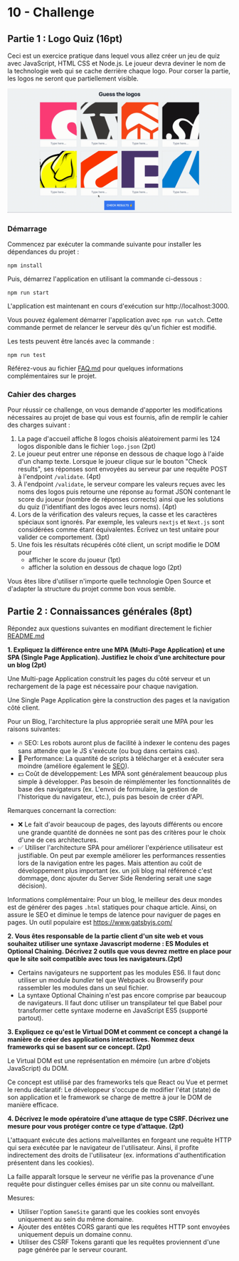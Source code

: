 # 10 - Challenge

## Partie 1 : Logo Quiz (16pt)

Ceci est un exercice pratique dans lequel vous allez créer un jeu de quiz avec JavaScript, HTML CSS et Node.js. Le joueur devra deviner le nom de la technologie web qui se cache derrière chaque logo. Pour corser la partie, les logos ne seront que partiellement visible.

![Example](./example.gif)

### Démarrage

Commencez par exécuter la commande suivante pour installer les dépendances du projet :
```
npm install
```

Puis, démarrez l'application en utilisant la commande ci-dessous :
```
npm run start
```

L'application est maintenant en cours d'exécution sur http://localhost:3000.

Vous pouvez également démarrer l'application avec `npm run watch`. Cette commande permet de relancer le serveur dès qu'un fichier est modifié.

Les tests peuvent être lancés avec la commande :
```
npm run test
```

Référez-vous au fichier [FAQ.md](./FAQ.md) pour quelques informations complémentaires sur le projet.

### Cahier des charges

Pour réussir ce challenge, on vous demande d'apporter les modifications nécessaires au projet de base qui vous est fournis, afin de remplir le cahier des charges suivant :

1. La page d'accueil affiche 8 logos choisis aléatoirement parmi les 124 logos disponible dans le fichier `logo.json` (2pt)
2. Le joueur peut entrer une réponse en dessous de chaque logo à l'aide d'un champ texte. Lorsque le joueur clique sur le bouton "Check results", ses réponses sont envoyées au serveur par une requête POST à l'endpoint `/validate`. (4pt)
3. À l'endpoint `/validate`, le serveur compare les valeurs reçues avec les noms des logos puis retourne une réponse au format JSON contenant le score du joueur (nombre de réponses corrects) ainsi que les solutions du quiz (l'identifiant des logos avec leurs noms). (4pt)
4. Lors de la vérification des valeurs reçues, la casse et les caractères spéciaux sont ignorés. Par exemple, les valeurs `nextjs` et `Next.js` sont considérées comme étant équivalentes. Écrivez un test unitaire pour valider ce comportement. (3pt)
5. Une fois les résultats récupérés côté client, un script modifie le DOM pour
    - afficher le score du joueur (1pt)
    - afficher la solution en dessous de chaque logo (2pt)

Vous êtes libre d'utiliser n'importe quelle technologie Open Source et d'adapter la structure du projet comme bon vous semble.

## Partie 2 : Connaissances générales (8pt)

Répondez aux questions suivantes en modifiant directement le fichier [README.md](./README.md)

**1. Expliquez la différence entre une MPA (Multi-Page Application) et une SPA (Single Page Application). Justifiez le choix d’une architecture pour un blog (2pt)**

Une Multi-page Application construit les pages du côté serveur et un rechargement de la page est nécessaire pour chaque navigation.

Une Single Page Application gère la construction des pages et la navigation côté client.

Pour un Blog, l'architecture la plus appropriée serait une MPA pour les raisons suivantes:
- 🔥 SEO: Les robots auront plus de facilité à indexer le contenu des pages sans attendre que le JS s'exécute (ou bug dans certains cas).
- 🚀 Performance: La quantité de scripts à télécharger et à exécuter sera moindre (améliore également le [SEO](https://developers.google.com/search/blog/2020/11/timing-for-page-experience)).
- 💵 Coût de développement: Les MPA sont généralement beaucoup plus simple à développer. Pas besoin de réimplémenter les fonctionnalités de base des navigateurs (ex. L'envoi de formulaire, la gestion de l'historique du navigateur, etc.), puis pas besoin de créer d'API.

Remarques concernant la correction:
- ❌ Le fait d'avoir beaucoup de pages, des layouts différents ou encore une grande quantité de données ne sont pas des critères pour le choix d'une de ces architectures.
- ✅ Utiliser l'architecture SPA pour améliorer l'expérience utilisateur est justifiable. On peut par exemple améliorer les performances ressenties lors de la navigation entre les pages. Mais attention au coût de développement plus important (ex. un joli blog mal référencé c'est dommage, donc ajouter du Server Side Rendering serait une sage décision).

Informations complémentaire:
Pour un blog, le meilleur des deux mondes est de générer des pages `.html` statiques pour chaque article. Ainsi, on assure le SEO et diminue le temps de latence pour naviguer de pages en pages. Un outil populaire est https://www.gatsbyjs.com/

**2. Vous êtes responsable de la partie client d'un site web et vous souhaitez utiliser une syntaxe Javascript moderne : ES Modules et Optional Chaining. Décrivez 2 outils que vous devrez mettre en place pour que le site soit compatible avec tous les navigateurs.(2pt)**

- Certains navigateurs ne supportent pas les modules ES6. Il faut donc utiliser un module *bundler* tel que Webpack ou Browserify pour rassembler les modules dans un seul fichier.
- La syntaxe Optional Chaining n'est pas encore comprise par beaucoup de navigateurs. Il faut donc utiliser un transpilateur tel que Babel pour transformer cette syntaxe moderne en JavaScript ES5 (supporté partout).

**3. Expliquez ce qu'est le Virtual DOM et comment ce concept a changé la manière de créer des applications interactives. Nommez deux frameworks qui se basent sur ce concept. (2pt)**

Le Virtual DOM est une représentation en mémoire (un arbre d'objets JavaScript) du DOM. 

Ce concept est utilisé par des frameworks tels que React ou Vue et permet le rendu déclaratif: Le développeur s'occupe de modifier l'état (state) de son application et le framework se charge de mettre à jour le DOM de manière efficace.


**4. Décrivez le mode opératoire d’une attaque de type CSRF. Décrivez une mesure pour vous protéger contre ce type d’attaque. (2pt)**

L'attaquant exécute des actions malveillantes en forgeant une requête HTTP qui sera exécutée par le navigateur de l'utilisateur. Ainsi, il profite indirectement des droits de l'utilisateur (ex. informations d'authentification présentent dans les cookies). 

La faille apparaît lorsque le serveur ne vérifie pas la provenance d'une requête pour distinguer celles émises par un site connu ou malveillant. 

Mesures:
- Utiliser l'option `SameSite` garanti que les cookies sont envoyés uniquement au sein du même domaine.
- Ajouter des entêtes CORS garanti que les requêtes HTTP sont envoyées uniquement depuis un domaine connu.
- Utiliser des CSRF Tokens garanti que les requêtes proviennent d'une page générée par le serveur courant.

